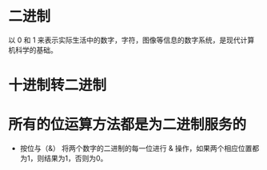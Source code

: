 # 二进制
以 0 和 1 来表示实际生活中的数字，字符，图像等信息的数字系统，是现代计算机科学的基础。

# 十进制转二进制

# 所有的位运算方法都是为二进制服务的

- 按位与（&）
将两个数字的二进制的每一位进行 & 操作，如果两个相应位置都为1，则结果为1，否则为0。
